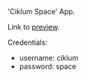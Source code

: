 ﻿'Ciklum Space' App.

Link to [preview](http://yenici.github.io/CiklumJSInternship/Assignment_Final/).

Credentials:
- username: ciklum
- password: space
